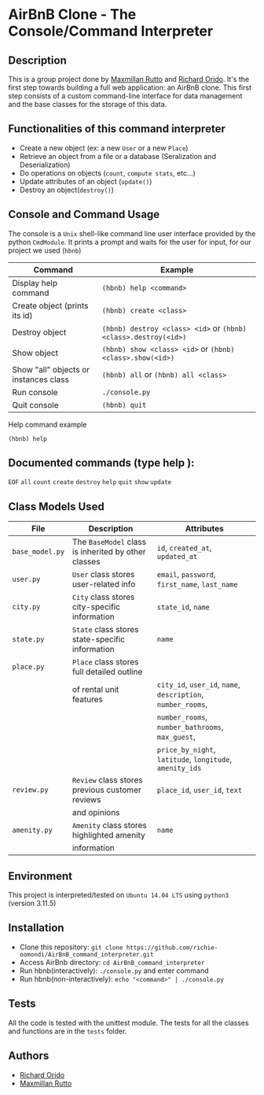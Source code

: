 # AirBnB Clone - The Console/Command Interpreter

## Description

This is a group project done by [Maxmillan Rutto](https://github.com/Maxrutto) and [Richard Orido](https://github.com/richie-omondi). It's the first step towards building a full web application: an AirBnB clone.
This first step consists of a custom command-line interface for data management and the base classes for the storage of this data.

## Functionalities of this command interpreter

* Create a new object (ex: a new `User` or a new `Place`)
* Retrieve an object from a file or a database (Seralization and Deserialization)
* Do operations on objects (`count`, `compute stats`, etc...)
* Update attributes of an object (`update()`)
* Destroy an object(`destroy()`)

## Console and Command Usage
The console is a `Unix` shell-like command line user interface provided by the python `CmdModule`. It prints a prompt and waits for the user for input, for our project we used (`hbnb`)

| Command | Example   |
| ------- | --------- |
|Display help command| `(hbnb) help <command>`                                                        |             
|Create object (prints its id)	      | `(hbnb) create <class>`                                        |
|Destroy object	                      | `(hbnb) destroy <class> <id>` or `(hbnb) <class>.destroy(<id>)`|
|Show object                          | `(hbnb) show <class> <id>` or `(hbnb) <class>.show(<id>)`      |
|Show "all" objects or instances class|	`(hbnb) all` or `(hbnb) all <class>`                           |
|Run console	                        | `./console.py`                                                 |
|Quit console                         | `(hbnb) quit`                                                  |

Help command example

`(hbnb) help`

## Documented commands (type help <topic>):

`EOF`  `all`  `count`  `create`  `destroy`  `help`  `quit`  `show`  `update`

## Class Models Used

|  File	            |  Description  |   Attributes  |
|-----------------  | ------------- | ------------  |
| `base_model.py`   | The `BaseModel` class is inherited by other classes | `id`, `created_at`, `updated_at`                            |
| `user.py`         | `User` class stores user-related info               | `email`, `password`, `first_name`, `last_name`              |
| `city.py`	        | `City` class stores city-specific information       | `state_id`, `name`                                          |
| `state.py`	      | `State` class stores state-specific information     |	`name`                                                      |
| `place.py`	      | `Place` class stores full detailed outline          |                                                             |
|                   | of rental unit features	                            | `city_id`, `user_id`, `name`, `description`, `number_rooms`,|  
|                   |                                                     | `number_rooms`, `number_bathrooms`, `max_guest`,            |
|                   |                                                     | `price_by_night`, `latitude`, `longitude`, `amenity_ids`    |
| `review.py`       | `Review` class stores previous customer reviews     | `place_id`, `user_id`, `text`                               |  
|                   | and opinions                                        |                                                             |
| `amenity.py`      | `Amenity` class stores highlighted amenity          | `name`                                                      |
|                   | information                                         |                                                                |

  
## Environment

This project is interpreted/tested on `Ubuntu 14.04 LTS` using `python3` (version 3.11.5)

## Installation

* Clone this repository: `git clone https://github.com/richie-oomondi/AirBnB_command_interpreter.git`
* Access AirBnb directory: `cd AirBnB_command_interpreter`
* Run hbnb(interactively): `./console.py` and enter command
* Run hbnb(non-interactively): `echo "<command>" | ./console.py`

## Tests

All the code is tested with the unittest module. The tests for all the classes and functions are in the `tests` folder.

## Authors

* [Richard Orido](https://github.com/richie-omondi)
* [Maxmillan Rutto](https://github.com/Maxrutto)
